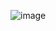 
![image](https://user-images.githubusercontent.com/114800813/218152908-40a81dfc-c6ba-4e69-9258-0d3dcb957e1f.png)




